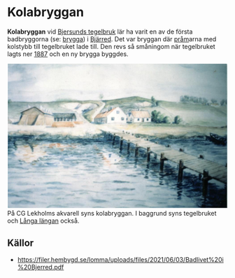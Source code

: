 # Kolabryggan

**Kolabryggan** vid [Bjersunds tegelbruk](Bjersunds%20tegelbruk.md) lär ha varit en av de första badbryggorna (se: [brygga](brygga.md)) i [Bjärred](Bjärred.md). Det var bryggan där [pråm](pråm.md)arna med kolstybb till tegelbruket lade till. Den revs så småningom när tegelbruket lagts ner [1887](1887.md) och en ny brygga byggdes.

![Kolabryggan_001](images/Kolabryggan_001.png)
På CG Lekholms akvarell syns kolabryggan. I baggrund syns tegelbruket och [Långa längan](Långa%20längan.md) också.

## Källor

* <https://filer.hembygd.se/lomma/uploads/files/2021/06/03/Badlivet%20i%20Bjerred.pdf>
